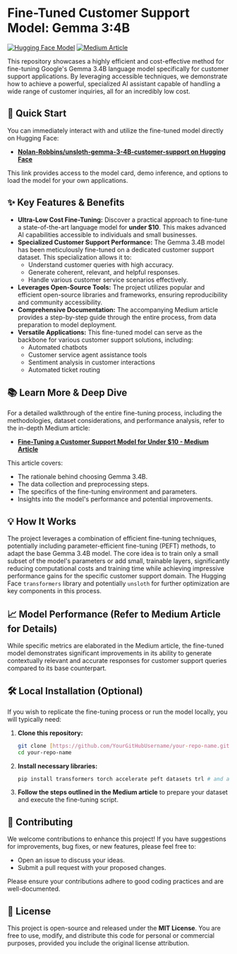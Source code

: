 # Fine-Tuned Customer Support Model: Gemma 3:4B

[![Hugging Face Model](https://img.shields.io/badge/Hugging%20Face-Model-blue)](https://huggingface.co/Nolan-Robbins/unsloth-gemma-3-4B-customer-support)
[![Medium Article](https://img.shields.io/badge/Medium-Article-lightgray)](https://medium.com/@nolanrobbins5934/fine-tuning-a-customer-support-model-for-under-10-1b86553e9339)

This repository showcases a highly efficient and cost-effective method for fine-tuning Google's Gemma 3.4B language model specifically for customer support applications. By leveraging accessible techniques, we demonstrate how to achieve a powerful, specialized AI assistant capable of handling a wide range of customer inquiries, all for an incredibly low cost.

## 🚀 Quick Start

You can immediately interact with and utilize the fine-tuned model directly on Hugging Face:

* **[Nolan-Robbins/unsloth-gemma-3-4B-customer-support on Hugging Face](https://huggingface.co/Nolan-Robbins/unsloth-gemma-3-4B-customer-support)**

This link provides access to the model card, demo inference, and options to load the model for your own applications.

## ✨ Key Features & Benefits

* **Ultra-Low Cost Fine-Tuning:** Discover a practical approach to fine-tune a state-of-the-art language model for **under $10**. This makes advanced AI capabilities accessible to individuals and small businesses.
* **Specialized Customer Support Performance:** The Gemma 3.4B model has been meticulously fine-tuned on a dedicated customer support dataset. This specialization allows it to:
    * Understand customer queries with high accuracy.
    * Generate coherent, relevant, and helpful responses.
    * Handle various customer service scenarios effectively.
* **Leverages Open-Source Tools:** The project utilizes popular and efficient open-source libraries and frameworks, ensuring reproducibility and community accessibility.
* **Comprehensive Documentation:** The accompanying Medium article provides a step-by-step guide through the entire process, from data preparation to model deployment.
* **Versatile Applications:** This fine-tuned model can serve as the backbone for various customer support solutions, including:
    * Automated chatbots
    * Customer service agent assistance tools
    * Sentiment analysis in customer interactions
    * Automated ticket routing

## 📚 Learn More & Deep Dive

For a detailed walkthrough of the entire fine-tuning process, including the methodologies, dataset considerations, and performance analysis, refer to the in-depth Medium article:

* **[Fine-Tuning a Customer Support Model for Under $10 - Medium Article](https://medium.com/@nolanrobbins5934/fine-tuning-a-customer-support-model-for-under-10-1b86553e9339)**

This article covers:
* The rationale behind choosing Gemma 3.4B.
* The data collection and preprocessing steps.
* The specifics of the fine-tuning environment and parameters.
* Insights into the model's performance and potential improvements.

## 💡 How It Works

The project leverages a combination of efficient fine-tuning techniques, potentially including parameter-efficient fine-tuning (PEFT) methods, to adapt the base Gemma 3.4B model. The core idea is to train only a small subset of the model's parameters or add small, trainable layers, significantly reducing computational costs and training time while achieving impressive performance gains for the specific customer support domain. The Hugging Face `transformers` library and potentially `unsloth` for further optimization are key components in this process.

## 📈 Model Performance (Refer to Medium Article for Details)

While specific metrics are elaborated in the Medium article, the fine-tuned model demonstrates significant improvements in its ability to generate contextually relevant and accurate responses for customer support queries compared to its base counterpart.

## 🛠️ Local Installation (Optional)

If you wish to replicate the fine-tuning process or run the model locally, you will typically need:

1.  **Clone this repository:**
    ```bash
    git clone [https://github.com/YourGitHubUsername/your-repo-name.git](https://github.com/YourGitHubUsername/your-repo-name.git) # Replace with your actual repo name
    cd your-repo-name
    ```
2.  **Install necessary libraries:**
    ```bash
    pip install transformers torch accelerate peft datasets trl # and any other dependencies mentioned in the article
    ```
3.  **Follow the steps outlined in the Medium article** to prepare your dataset and execute the fine-tuning script.

## 🤝 Contributing

We welcome contributions to enhance this project! If you have suggestions for improvements, bug fixes, or new features, please feel free to:

* Open an issue to discuss your ideas.
* Submit a pull request with your proposed changes.

Please ensure your contributions adhere to good coding practices and are well-documented.

## 📄 License

This project is open-source and released under the **MIT License**. You are free to use, modify, and distribute this code for personal or commercial purposes, provided you include the original license attribution.
